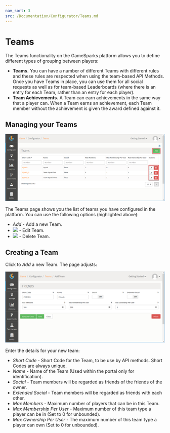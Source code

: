 ```yaml
---
nav_sort: 3
src: /Documentation/Configurator/Teams.md
---
```


# Teams

The Teams functionality on the GameSparks platform allows you to define different types of grouping between players:
* **Teams.** You can have a number of different Teams with different rules and these rules are respected when using the team-based API Methods. Once you have Teams in place, you can use them for all social requests as well as for team-based Leaderboards (where there is an entry for each Team, rather than an entry for each player).
* **Team Achievements.** A Team can earn achievements in the same way that a player can. When a Team earns an achievement, each Team member without the achievement is given the award defined against it.

## Managing your Teams

![](img/Teams/3.png)

The Teams page shows you the list of teams you have configured in the platform. You can use the following options (highlighted above):

  * *Add* - Add a new Team.
  * ![](/img/icons/editicon.png) - Edit Team.
  * ![](/img/icons/deleteicon.png) - Delete Team.

## Creating a Team

Click to *Add* a new Team. The page adjusts:

![](img/Teams/4.png)

Enter the details for your new team:

  * *Short Code* \- Short Code for the Team, to be use by API methods. Short Codes are always unique.
  * *Name* \- Name of the Team (Used within the portal only for identification).
  * *Social* \- Team members will be regarded as friends of the friends of the owner.
  * *Extended Social* \- Team members will be regarded as friends with each other.
  * *Max Members* \- Maximum number of players that can be in this Team.
  * *Max Membership Per User* \- Maximum number of this team type a player can be in (Set to 0 for unbounded).
  * *Max Ownership Per User* \- The maximum number of this team type a player can own (Set to 0 for unbounded).
